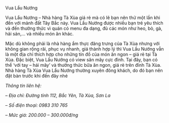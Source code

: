 Vua Lẩu Nướng

Vua Lẩu Nướng – Nhà hàng Tà Xùa giá rẻ mà có lẽ bạn nên thử một lần khi đến với mảnh đất Tây Bắc này. Vua Lẩu Nướng được nhiều bạn trẻ yêu thích và đến thưởng thức vì quán có menu đa dạng, đủ các món như heo, bò, gà, hải sản,… và nhiều món ăn khác.

 Mặc dù không phải là nhà hàng ẩm thực đăng trưng của Tà Xùa nhưng với không gian rộng rãi, phục vụ nhanh, giá thành hợp lý thì Vua Lẩu Nướng vẫn là một địa chỉ thích hợp cho những tín đồ của món ăn ngon – giá rẻ tại Tà Xùa. Đặc biệt, Vua Lẩu Nướng có view săn mây cực đỉnh. Tại đây, bạn có thể ‘với tay – hái mây’ và thưởng thức bữa ăn ngon, giá rẻ trên đỉnh Tà Xùa. Nhà hàng Tà Xùa Vua Lẩu Nướng thường xuyên đông khách, do đó bạn nên đặt bàn trước khi đến đây nhé

*Thông tin liên hệ:* 

*– Địa chỉ: Đường tỉnh 112, Bắc Yên, Tà Xùa, Sơn La*

*– Số điện thoại: 0983 310 765*

*– Mức giá: 200.000 – 300.000đ/ng*

